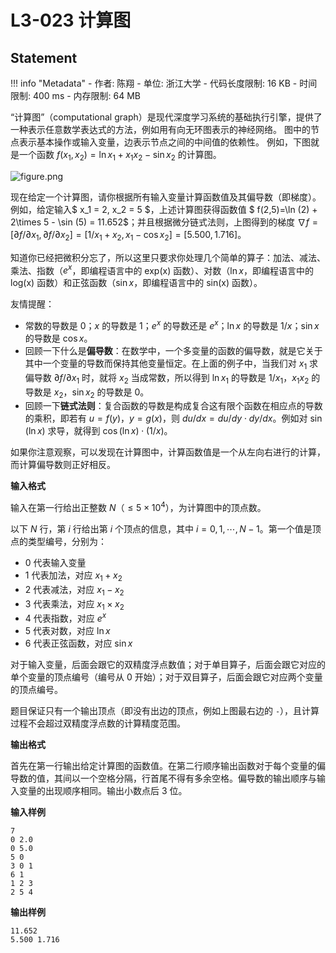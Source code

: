 
# L3-023 计算图

## Statement

!!! info "Metadata"
    - 作者: 陈翔
    - 单位: 浙江大学
    - 代码长度限制: 16 KB
    - 时间限制: 400 ms
    - 内存限制: 64 MB

“计算图”（computational graph）是现代深度学习系统的基础执行引擎，提供了一种表示任意数学表达式的方法，例如用有向无环图表示的神经网络。 图中的节点表示基本操作或输入变量，边表示节点之间的中间值的依赖性。 例如，下图就是一个函数
$f(x_1,x_2)=\ln x_1 + x_1 x_2 - \sin x_2$
的计算图。


![figure.png](~/f1986194-8842-45d2-8ae8-5a4eb42752da.png)


现在给定一个计算图，请你根据所有输入变量计算函数值及其偏导数（即梯度）。 例如，给定输入$ x_1 = 2, x_2 = 5 $，上述计算图获得函数值 $ f(2,5)=\ln (2) + 2\times 5 - \sin (5) = 11.652$；并且根据微分链式法则，上图得到的梯度 $\nabla f = [\partial f / \partial x_1 , \partial f / \partial x_2 ] =   [ 1/x_1 + x_2 , x_1 - \cos x_2] = [5.500,1.716]$。

知道你已经把微积分忘了，所以这里只要求你处理几个简单的算子：加法、减法、乘法、指数（$e^x$，即编程语言中的 exp(x) 函数）、对数（$\ln x$，即编程语言中的 log(x) 函数）和正弦函数（$\sin x$，即编程语言中的 sin(x) 函数）。

友情提醒：

- 常数的导数是 0；$x$ 的导数是 1；$e^x$ 的导数还是 $e^x$；$\ln x$ 的导数是 $1/x$；$\sin x$ 的导数是 $\cos x$。
- 回顾一下什么是**偏导数**：在数学中，一个多变量的函数的偏导数，就是它关于其中一个变量的导数而保持其他变量恒定。在上面的例子中，当我们对 $x_1$ 求偏导数 $\partial f / \partial x_1$ 时，就将 $x_2$ 当成常数，所以得到 $\ln x_1$ 的导数是 $1/x_1$，$x_1 x_2$ 的导数是 $x_2$，$\sin x_2$ 的导数是 0。
- 回顾一下**链式法则**：复合函数的导数是构成复合这有限个函数在相应点的导数的乘积，即若有 $u=f(y)$，$y=g(x)$，则 $du/dx = du/dy \cdot dy/dx$。例如对 $\sin (\ln x)$ 求导，就得到 $\cos (\ln x) \cdot (1/x)$。

如果你注意观察，可以发现在计算图中，计算函数值是一个从左向右进行的计算，而计算偏导数则正好相反。

**输入格式**

输入在第一行给出正整数 $N$（$\le 5\times 10^4$），为计算图中的顶点数。

以下 $N$ 行，第 $i$ 行给出第 $i$ 个顶点的信息，其中 $i=0, 1, \cdots , N-1$。第一个值是顶点的类型编号，分别为：

- 0 代表输入变量
- 1 代表加法，对应 $x_1 + x_2$
- 2 代表减法，对应 $x_1 - x_2$
- 3 代表乘法，对应 $x_1 \times x_2$
- 4 代表指数，对应 $e^x$
- 5 代表对数，对应 $\ln x$
- 6 代表正弦函数，对应 $\sin x$

对于输入变量，后面会跟它的双精度浮点数值；对于单目算子，后面会跟它对应的单个变量的顶点编号（编号从 0 开始）；对于双目算子，后面会跟它对应两个变量的顶点编号。

题目保证只有一个输出顶点（即没有出边的顶点，例如上图最右边的 `-`），且计算过程不会超过双精度浮点数的计算精度范围。

**输出格式**

首先在第一行输出给定计算图的函数值。在第二行顺序输出函数对于每个变量的偏导数的值，其间以一个空格分隔，行首尾不得有多余空格。偏导数的输出顺序与输入变量的出现顺序相同。输出小数点后 3 位。

**输入样例**
```plaintext
7
0 2.0
0 5.0
5 0
3 0 1
6 1
1 2 3
2 5 4
```

**输出样例**
```plaintext
11.652
5.500 1.716
```

